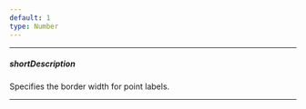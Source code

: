 ```yaml
---
default: 1
type: Number
---
```

---
##### shortDescription
Specifies the border width for point labels.

---
